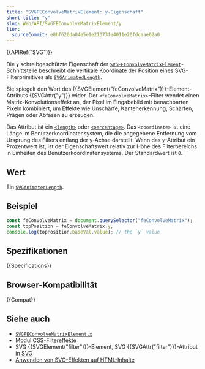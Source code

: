 ```yaml
---
title: "SVGFEConvolveMatrixElement: y-Eigenschaft"
short-title: "y"
slug: Web/API/SVGFEConvolveMatrixElement/y
l10n:
  sourceCommit: e0bf626da04e5e1e21373fe4011e20fdcaae62a0
---
```


{{APIRef("SVG")}}

Die **`y`** schreibgeschützte Eigenschaft der [`SVGFEConvolveMatrixElement`](/de/docs/Web/API/SVGFEConvolveMatrixElement)-Schnittstelle beschreibt die vertikale Koordinate der Position eines SVG-Filterprimitives als [`SVGAnimatedLength`](/de/docs/Web/API/SVGAnimatedLength).

Sie spiegelt den Wert des {{SVGElement("feConvolveMatrix")}}-Element-Attributs {{SVGAttr("y")}} wider. Der `<feConvolveMatrix>`-Filter wendet einen Matrix-Konvolutionseffekt an, der Pixel im Eingabebild mit benachbarten Pixeln kombiniert, um Effekte wie Unschärfe, Kantenerkennung, Schärfen, Prägen oder Abfasen zu erzeugen.

Das Attribut ist ein [`<length>`](/de/docs/Web/SVG/Content_type#length) oder [`<percentage>`](/de/docs/Web/SVG/Content_type#percentage). Das `<coordinate>` ist eine Länge im Benutzerkoordinatensystem, die die angegebene Entfernung vom Ursprung des Filters entlang der y-Achse darstellt. Wenn das `y`-Attribut ein Prozentwert ist, ist der Eigenschaftswert relativ zur Höhe des Filterbereichs in Einheiten des Benutzerkoordinatensystems. Der Standardwert ist `0`.

## Wert

Ein [`SVGAnimatedLength`](/de/docs/Web/API/SVGAnimatedLength).

## Beispiel

```js
const feConvolveMatrix = document.querySelector("feConvolveMatrix");
const topPosition = feConvolveMatrix.y;
console.log(topPosition.baseVal.value); // the `y` value
```

## Spezifikationen

{{Specifications}}

## Browser-Kompatibilität

{{Compat}}

## Siehe auch

- [`SVGFEConvolveMatrixElement.x`](/de/docs/Web/API/SVGFEConvolveMatrixElement/x)
- Modul [CSS-Filtereffekte](/de/docs/Web/CSS/CSS_filter_effects)
- SVG {{SVGElement("filter")}}-Element, SVG {{SVGAttr("filter")}}-Attribut in [SVG](/de/docs/Web/SVG)
- [Anwenden von SVG-Effekten auf HTML-Inhalte](/de/docs/Web/SVG/Applying_SVG_effects_to_HTML_content)
